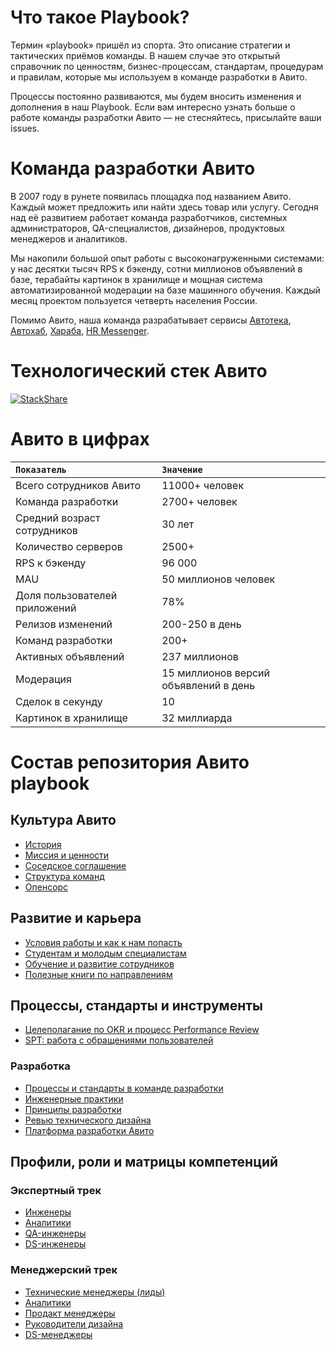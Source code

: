 # Что такое Playbook?

Термин «playbook» пришёл из спорта. Это описание стратегии и тактических приёмов команды. В нашем случае это открытый справочник по ценностям, бизнес-процессам, стандартам, процедурам и правилам, которые мы используем в команде разработки в Авито.

Процессы постоянно развиваются, мы будем вносить изменения и дополнения в наш Playbook. Если вам интересно узнать больше о работе команды разработки Авито — не стесняйтесь, присылайте ваши issues.


# Команда разработки Авито
В 2007 году в рунете появилась площадка под названием Авито. Каждый может предложить или найти здесь товар или услугу. Сегодня над её развитием работает команда разработчиков, системных администраторов, QA-специалистов, дизайнеров, продуктовых менеджеров и аналитиков.

Мы накопили большой опыт работы с высоконагруженными системами: у нас десятки тысяч RPS к бэкенду, сотни миллионов объявлений в базе, терабайты картинок в хранилище и мощная система автоматизированной модерации на базе машинного обучения. Каждый месяц проектом пользуется четверть населения России.

Помимо Авито, наша команда разрабатывает сервисы [Автотека](https://autoteka.ru), [Автохаб](https://ahb.ru), [Хараба](https://haraba.ru), [HR Messenger](https://hrmessenger.com).


# Технологический стек Авито
[![StackShare](https://img.shields.io/badge/tech-stack-0690fa.svg?style=flat)](https://stackshare.io/avito/avito)


# Авито в цифрах
| `Показатель`                  | `Значение`                            |
|:------------------------------|:--------------------------------------|
| Всего сотрудников Авито       | 11000+ человек                        |
| Команда разработки            | 2700+ человек                         |
| Средний возраст сотрудников   | 30 лет                                |
| Количество серверов           | 2500+                                 |
| RPS к бэкенду                 | 96 000                                |
| MAU                           | 50 миллионов человек                  |
| Доля пользователей приложений | 78%                                   |
| Релизов изменений             | 200-250 в день                        |
| Команд разработки             | 200+                                  |
| Активных объявлений           | 237 миллионов                         |
| Модерация                     | 15 миллионов версий объявлений в день |
| Сделок в секунду              | 10                                    |
| Картинок в хранилище          | 32 миллиарда                          |

# Состав репозитория Авито playbook

## Культура Авито

- [История](avito-history.md)
- [Миссия и ценности](mission-and-values.md)
- [Соседское соглашение](neighborhood-agreement.md)
- [Структура команд](structure.md)
- [Опенсорс](avito-open-source.md)

## Развитие и карьера

- [Условия работы и как к нам попасть](recruitment-and-office.md)
- [Студентам и молодым специалистам](students.md)
- [Обучение и развитие сотрудников](training-and-development.md)
- [Полезные книги по направлениям](books.md)


## Процессы, стандарты и инструменты

- [Целеполагание по OKR и процесс Performance Review](goal-setting.md)
- [SPT: работа с обращениями пользователей](spt.md)

### Разработка

- [Процессы и стандарты в команде разработки](processes-and-standards.md)
- [Инженерные практики](avito-developer-practice.md)
- [Принципы разработки](development-principles.md)
- [Ревью технического дизайна](tech_design_review.md)
- [Платформа разработки Авито](avito-paas.md)


## Профили, роли и матрицы компетенций

### Экспертный трек

- [Инженеры](developer-profile.md)
- [Аналитики](analytics-levels.md)
- [QA-инженеры](QA-profile.md)
- [DS-инженеры](ds-skills.md)

### Менеджерский трек

- [Технические менеджеры (лиды)](techlead-profile.md)
- [Аналитики](analytics-management.md)
- [Продакт менеджеры](product-levels.md)
- [Руководители дизайна](design-management.md)
- [DS-менеджеры](ds-managers-profiles.md)

